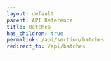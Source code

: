 ```yaml
---
layout: default
parent: API Reference
title: Batches
has_children: true
permalink: /api/section/batches
redirect_to: /api/batches
---
```

